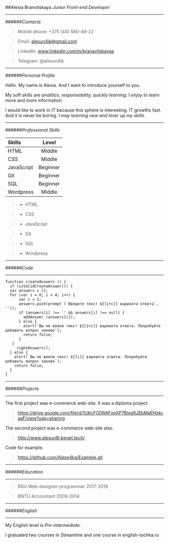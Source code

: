 ##Alesia Branvitskaya
_Junior Front-end Developer_

---

######_Contacts_

> Mobile phone: +375 (44) 580-48-22

> Email: alesun4ik@gmail.com

> LinkedIn: www.linkedin.com/in/branavitskayaa

> Telegram: @alesun4ik

---

######_Personal Profile_

Hello. My name is Alesia. And I want to introduce yourself to you.

My soft skills are _analitics, responsobility, quickly learning_. I _enjoy to learn_ more and more information.

I would like to work in IT because this sphere is interesting. IT growths fast. And it is never be boring. _I may learning new and lever up my skills_.

---

######_Professional Skills_

| Skills     |  Level   |
| :--------- | :------: |
| HTML       |  Middle  |
| CSS        |  Middle  |
| JavaScript | Beginner |
| Git        | Beginner |
| SQL        | Beginner |
| Wordpress  |  Middle  |

> - HTML

> - CSS

> - JavaScript

> - Git

> - SQL

> - Wordpress

---

######_Code_

---

```
function createAnswers () {
  if (isValidCreateAnswer()) {
  var answers = [];
  for (var i = 0; i < 4; i++) {
      var c = 1;
      answers.push(prompt (`Введите текст ${[i+c]} варианта ответа`, ''));
      if (answers[i] !== '' && answers[i] !== null) {
        addAnswer (answers[i]);
      } else {
        alert(`Вы не ввели текст ${[i+c]} варианта ответа. Попробуйте добавить вопрос заново`);
        return false;
      }
   }
     rightAnswers();
  } else {
    alert(`Вы не ввели текст ${[i]} варианта ответа. Попробуйте добавить вопрос заново`);
    return false;
  }
}
```

---

######_Projects_

---

The first project was e-commerce web-site. It was a diploma project.

> https://drive.google.com/file/d/1UKcFODRAFxpXP7BixgRJEbMaEHzkcaaF/view?usp=sharing

The second project was e-commerce web-site also.

> http://www.alesun8j.beget.tech/

Code for example.

> https://github.com/Alese4ka/Example.git

---

######_Education_

---

> BSU
> Web-designer-programmer
> 2017-2019

> BNTU
> Accountant
> 2009-2014

---

######_English_

---

My English level is _Pre-intermediate._

I gratuated two courses in Streamline and one course in english-tochka.ru
